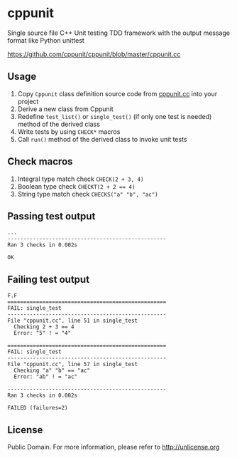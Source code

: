 # cppunit

Single source file C++ Unit testing TDD framework with the output message format like Python unittest

https://github.com/cppunit/cppunit/blob/master/cppunit.cc

## Usage
1. Copy `Cppunit` class definition source code from [cppunit.cc](cppunit.cc) into your project
2. Derive a new class from Cppunit
3. Redefine `test_list()` or `single_test()` (if only one test is needed) method of the derived class
4. Write tests by using `CHECK*` macros
5. Call `run()` method of the derived class to invoke unit tests

## Check macros

1. Integral type match check `CHECK(2 + 3, 4)`
2. Boolean type check `CHECKT(2 + 2 == 4)`
3. String type match check `CHECKS("a" "b", "ac")`

## Passing test output

```
...
--------------------------------------------------
Ran 3 checks in 0.002s

OK
```

## Failing test output

```
F.F
==================================================
FAIL: single_test
--------------------------------------------------
File "cppunit.cc", line 51 in single_test
  Checking 2 + 3 == 4
  Error: "5" ! = "4"

==================================================
FAIL: single_test
--------------------------------------------------
File "cppunit.cc", line 57 in single_test
  Checking "a" "b" == "ac"
  Error: "ab" ! = "ac"

--------------------------------------------------
Ran 3 checks in 0.002s

FAILED (failures=2)
```

## License
Public Domain. For more information, please refer to <http://unlicense.org>
